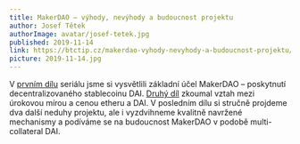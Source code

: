 ```yaml
---
title: MakerDAO – výhody, nevýhody a budoucnost projektu
author: Josef Tětek
authorImage: avatar/josef-tetek.jpg
published: 2019-11-14
link: https://btctip.cz/makerdao-vyhody-nevyhody-a-budoucnost-projektu/
picture: 2019-11-14.jpg
---
```


V <a title="První díl seriálu" href="https://btctip.cz/pujcte-si-penize-na-blockchainu-decentralizovane-a-bez-banky/">prvním dílu</a> seriálu jsme si vysvětlili základní účel MakerDAO – poskytnutí decentralizovaného stablecoinu DAI. <a title="Druhý díl seriálu" href="https://btctip.cz/makerdao-a-dai-urok-jako-zly-sluha-i-spatny-pan/">Druhý díl</a> zkoumal vztah mezi úrokovou mírou a cenou etheru a DAI. V posledním dílu si stručně projdeme dva další neduhy projektu, ale i vyzdvihneme kvalitně navržené mechanismy a podíváme se na budoucnost MakerDAO v podobě multi-collateral DAI.
